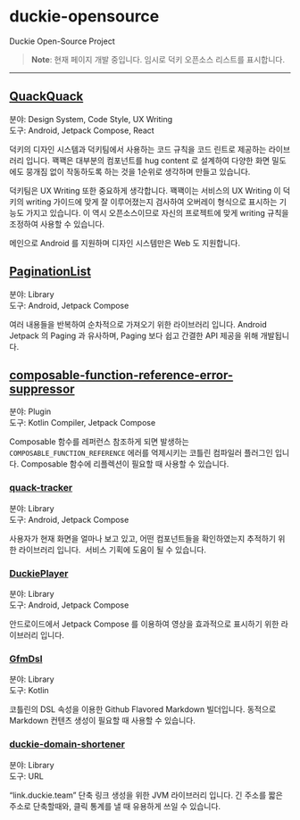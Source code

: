 # duckie-opensource

Duckie Open-Source Project

> **Note**: 현재 페이지 개발 중입니다. 임시로 덕키 오픈소스 리스트를 표시합니다.

---

## [QuackQuack](https://github.com/duckie-team/quack-quack)

분야: Design System, Code Style, UX Writing  
도구: Android, Jetpack Compose, React

덕키의 디자인 시스템과 덕키팀에서 사용하는 코드 규칙을 
코드 린트로 제공하는 라이브러리 입니다. 꽥꽥은 대부분의
컴포넌트를 hug content 로 설계하여 다양한 화면 밀도에도
뭉개짐 없이 작동하도록 하는 것을 1순위로 생각하며 만들고
있습니다. 

덕키팀은 UX Writing 또한 중요하게 생각합니다. 꽥꽥이는
서비스의 UX Writing 이 덕키의 writing 가이드에 맞게 잘
이루어졌는지 검사하여 오버레이 형식으로 표시하는 기능도
가지고 있습니다. 이 역시 오픈소스이므로 자신의 프로젝트에 맞게
writing 규칙을 조정하여 사용할 수 있습니다.

메인으로 Android 를 지원하며 디자인 시스템만은 Web 도 지원합니다.

## [PaginationList](https://github.com/duckie-team/PaginationList)

분야: Library  
도구: Android, Jetpack Compose

여러 내용들을 반복하여 순차적으로 가져오기 위한 라이브러리 입니다. Android Jetpack 의 Paging 과 유사하며, Paging 보다 쉽고 간결한 API 제공을 위해 개발됩니다.

## [composable-function-reference-error-suppressor](https://github.com/duckie-team/composable-function-reference-diagnostic-suppressor)

분야: Plugin  
도구: Kotlin Compiler, Jetpack Compose

Composable 함수를 레퍼런스 참조하게 되면 발생하는 `COMPOSABLE_FUNCTION_REFERENCE` 에러를 억제시키는 코틀린 컴파일러 플러그인 입니다. Composable 함수에 리플렉션이
필요할 때 사용할 수 있습니다.

### [quack-tracker](https://github.com/duckie-team/quack-tracker)

분야: Library  
도구: Android, Jetpack Compose

사용자가 현재 화면을 얼마나 보고 있고, 어떤 컴포넌트들을 확인하였는지 추적하기 위한 라이브러리 입니다.  서비스 기획에 도움이 될 수 있습니다.

### [DuckiePlayer](https://github.com/duckie-team/DuckiePlayer)

분야: Library  
도구: Android, Jetpack Compose

안드로이드에서 Jetpack Compose 를 이용하여 영상을 효과적으로
표시하기 위한 라이브러리 입니다.

### [GfmDsl](https://github.com/duckie-team/GfmDsl)

분야: Library  
도구: Kotlin

코틀린의 DSL 속성을 이용한 Github Flavored Markdown 빌더입니다. 동적으로 Markdown 컨텐츠 생성이 필요할 때 사용할 수 있습니다.

### [duckie-domain-shortener](https://github.com/duckie-team/duckie-domain-shortener)

분야: Library  
도구: URL

“link.duckie.team” 단축 링크 생성을 위한 JVM 라이브러리 입니다. 
긴 주소를 짧은 주소로 단축할때와, 클릭 통계를 낼 때 유용하게 쓰일 수 있습니다.

